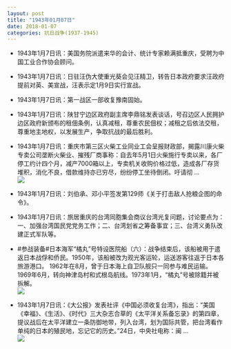 ```yaml
---
layout: post
title: "1943年01月07日"
date: 2018-01-07
categories: 抗日战争(1937-1945)
---
```


<meta name="referrer" content="no-referrer" />

- 1943年1月7日讯：美国务院派遣来华的会计、统计专家赖满抵重庆，受聘为中国工业合作协会顾问。 

- 1943年1月7日讯：日驻汪伪大使重光葵会见汪精卫，转告日本政府要求汪政府提前对英、美宣战，汪表示定1月9日实行宣战。 

- 1943年1月7日讯：第一战区一部收复豫南固始。 

- 1943年1月7日讯：陕甘宁边区政府副主席李鼎铭发表谈话，号召边区人民拥护边区政府新颁布的租佃条例，认真减租，尊重农民佃权；减租之后依法交租，尊重地主地权，以发展生产，争取抗战的最后胜利。 

- 1943年1月7日讯：重庆市第三区火柴工业同业工会呈报财政部，揭露川康火柴专卖公司垄断火柴业、摧残厂商事称：自去年5月1日火柴施行专卖以来，各厂停工约计四个月，减产7000箱以上，专卖机关收购价格过低，造成各厂存货堆积，消化不良，借款维持亦已穷尽，纷纷停工坐待倒闭。吁请彻 ... <br/><img src="https://wx4.sinaimg.cn/large/aca367d8ly1fn87qvu3b2j20c8090gln.jpg" />

- 1943年1月7日讯：刘伯承、邓小平签发第129师《关于打击敌人抢粮企图的命令》。 

- 1943年1月7日讯：旅居重庆的台湾同胞集会商议台湾光复问题，讨论要点为：一、加强台湾国民党党务工作；二、台湾划省之筹备事宜；三、台湾义勇队改建正式军队等。 

- #参战装备#日本海军“橘丸”号特设医院船（六）：战争结束后，该船被用于遣返日本战俘和侨民。1950年，该船被改为观光客运轮，运送游客往返于日本各旅游港口。 1962年在8月，曾于日本海上自卫队舰只一同参与难民运输。 1969年6月，转向神津岛村和式根岛航线。1973年1月，“橘丸”号被除籍并被拆解。 <br/><img src="https://wx3.sinaimg.cn/large/aca367d8ly1fn7tao5jmxj20m80dfdhy.jpg" />

- 1943年1月7日讯：《大公报》发表社评《中国必须收复台湾》，指出：“美国《幸福》、《生活》、《时代》三大杂志合草的《太平洋关系备忘录》的第四章，提议战后在太平洋建立一条防御地带，列入台湾，划为国际共管，把台湾看作单纯的日本的殖民地，忘记它的历史。”24日，中央社电称：闽 ... <br/><img src="https://wx1.sinaimg.cn/large/aca367d8ly1fn7qenvylqj20c809zaa4.jpg" />

